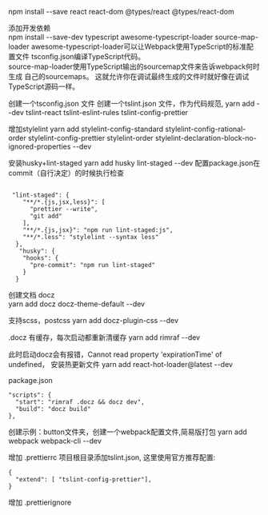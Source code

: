 npm install --save react react-dom @types/react @types/react-dom

添加开发依赖   
npm install --save-dev typescript awesome-typescript-loader source-map-loader 
awesome-typescript-loader可以让Webpack使用TypeScript的标准配置文件 tsconfig.json编译TypeScript代码。  
source-map-loader使用TypeScript输出的sourcemap文件来告诉webpack何时生成 自己的sourcemaps。 这就允许你在调试最终生成的文件时就好像在调试TypeScript源码一样。 

创建一个tsconfig.json 文件
创建一个tslint.json 文件，作为代码规范,
yarn add --dev tslint-react tslint-eslint-rules tslint-config-prettier

增加stylelint
yarn add stylelint-config-standard stylelint-config-rational-order stylelint-config-prettier stylelint-order stylelint-declaration-block-no-ignored-properties --dev

安装husky+lint-staged
yarn add  husky lint-staged --dev
配置package.json在commit（自行决定）的时候执行检查

```

 "lint-staged": {
    "**/*.{js,jsx,less}": [
      "prettier --write",
      "git add"
    ],
    "**/*.{js,jsx}": "npm run lint-staged:js",
    "**/*.less": "stylelint --syntax less"
  },
   "husky": {
    "hooks": {
      "pre-commit": "npm run lint-staged"
    }
  }
```

创建文档 docz  
yarn add docz docz-theme-default --dev

支持scss，postcss
yarn add docz-plugin-css --dev

.docz 有缓存，每次启动都重新清缓存
yarn add rimraf --dev

此时启动docz会有报错，Cannot read property 'expirationTime' of undefined， 安装热更新文件
yarn add react-hot-loader@latest --dev

package.json  
```  
"scripts": {
  "start": "rimraf .docz && docz dev",
  "build": "docz build"
},
```  

创建示例：button文件夹，创建一个webpack配置文件,简易版打包
yarn add webpack webpack-cli --dev

增加 .prettierrc
项目根目录添加tslint.json, 这里使用官方推荐配置: 

```  
{
  "extend": [ "tslint-config-prettier"],
}
```  
增加 .prettierignore

